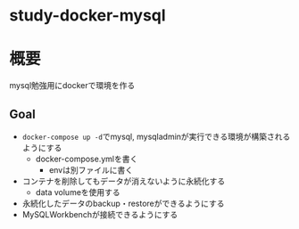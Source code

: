 # study-docker-mysql
# 概要
mysql勉強用にdockerで環境を作る

## Goal
- `docker-compose up -d`でmysql, mysqladminが実行できる環境が構築されるようにする
  - docker-compose.ymlを書く
    - envは別ファイルに書く
- コンテナを削除してもデータが消えないように永続化する
  - data volumeを使用する
- 永続化したデータのbackup・restoreができるようにする
- MySQLWorkbenchが接続できるようにする
